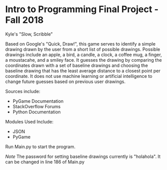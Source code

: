 # Intro to Programming Final Project - Fall 2018

Kyle's "Slow, Scribble"

Based on Google's "Quick, Draw!", this game serves to identify a
simple drawing drawn by the user from a short list of possible
drawings. Possible drawings include an apple, a bird, a candle,
a clock, a coffee mug, a finger, a moustacahe, and a smiley face.
It guesses the drawing by comparing the coordinates drawn with a
set of baseline drawings and choosing the baseline drawing that
has the least average distance to a closest point per coordinate.
It does not use machine learning or artificial intelligence to
change future guesses based on previous user drawings.

Sources include:
* PyGame Documentation
* StackOverflow Forums
* Python Documentation

Modules Used Include:
* JSON
* PyGame

Run Main.py to start the program.

*Note* The password for setting baseline drawings currently is
"holahola". It can be changed in line 186 of Main.py